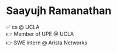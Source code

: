 # Saayujh Ramanathan 
:white_check_mark: cs @ UCLA\
:point_right: Member of UPE @ UCLA\
:point_right: SWE intern @ Arista Networks

